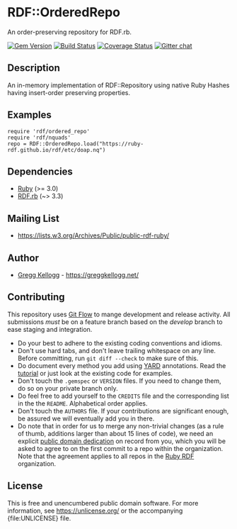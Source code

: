 # RDF::OrderedRepo

An order-preserving repository for RDF.rb.

[![Gem Version](https://badge.fury.io/rb/rdf-ordered-repo.svg)](https://badge.fury.io/rb/rdf-ordered-repo)
[![Build Status](https://github.com/ruby-rdf/rdf-ordered-repo/workflows/CI/badge.svg?branch=develop)](https://github.com/ruby-rdf/rdf-ordered-repo/actions?query=workflow%3ACI)
[![Coverage Status](https://coveralls.io/repos/ruby-rdf/rdf-ordered-repo/badge.svg?branch=develop)](https://coveralls.io/github/ruby-rdf/rdf-ordered-repo?branch=develop)
[![Gitter chat](https://badges.gitter.im/ruby-rdf/rdf.png)](https://gitter.im/ruby-rdf/rdf)

## Description

An in-memory implementation of RDF::Repository using native Ruby Hashes having insert-order preserving properties.

## Examples

    require 'rdf/ordered_repo'
    require 'rdf/nquads'
    repo = RDF::OrderedRepo.load("https://ruby-rdf.github.io/rdf/etc/doap.nq")

## Dependencies

* [Ruby](https://ruby-lang.org/) (>= 3.0)
* [RDF.rb][] (~> 3.3)

## Mailing List

* <https://lists.w3.org/Archives/Public/public-rdf-ruby/>

## Author

* [Gregg Kellogg](https://github.com/gkellogg) - <https://greggkellogg.net/>

## Contributing
This repository uses [Git Flow](https://github.com/nvie/gitflow) to mange development and release activity. All submissions _must_ be on a feature branch based on the _develop_ branch to ease staging and integration.

* Do your best to adhere to the existing coding conventions and idioms.
* Don't use hard tabs, and don't leave trailing whitespace on any line.
  Before committing, run `git diff --check` to make sure of this.
* Do document every method you add using [YARD][] annotations. Read the
  [tutorial][YARD-GS] or just look at the existing code for examples.
* Don't touch the `.gemspec` or `VERSION` files. If you need to change them,
  do so on your private branch only.
* Do feel free to add yourself to the `CREDITS` file and the
  corresponding list in the the `README`. Alphabetical order applies.
* Don't touch the `AUTHORS` file. If your contributions are significant
  enough, be assured we will eventually add you in there.
* Do note that in order for us to merge any non-trivial changes (as a rule
  of thumb, additions larger than about 15 lines of code), we need an
  explicit [public domain dedication][PDD] on record from you,
  which you will be asked to agree to on the first commit to a repo within the organization.
  Note that the agreement applies to all repos in the [Ruby RDF](https://github.com/ruby-rdf/) organization.

## License

This is free and unencumbered public domain software. For more information,
see <https://unlicense.org/> or the accompanying {file:UNLICENSE} file.

[RDF.rb]:           https://ruby-rdf.github.io/
[YARD]:             https://yardoc.org/
[YARD-GS]:          https://rubydoc.info/docs/yard/file/docs/GettingStarted.md
[PDD]:              https://unlicense.org/#unlicensing-contributions
